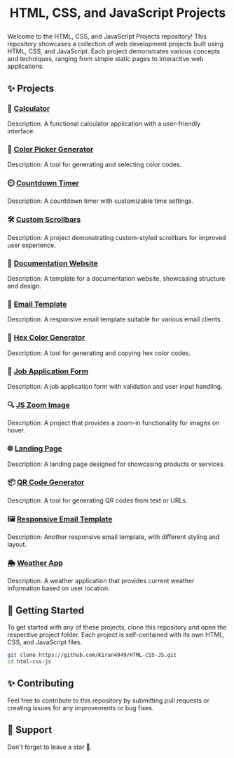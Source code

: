 # <p align="center">HTML, CSS, and JavaScript Projects</p>

Welcome to the HTML, CSS, and JavaScript Projects repository! This repository showcases a collection of web development projects built using HTML, CSS, and JavaScript. Each project demonstrates various concepts and techniques, ranging from simple static pages to interactive web applications.

## ✨ Projects

### 🧮 <a href="#" target="_blank">Calculator</a> 

Description: A functional calculator application with a user-friendly interface.

### 🎨 <a href="https://color-picker-generator.netlify.app/" target="_blank">Color Picker Generator</a>

Description: A tool for generating and selecting color codes.

### ⏲️ <a href="https://countdown-master.netlify.app/" target="_blank">Countdown Timer</a> 

Description: A countdown timer with customizable time settings.

### 🛠️ <a href="https://custom-scrollbars.netlify.app/" target="_blank">Custom Scrollbars</a>

Description: A project demonstrating custom-styled scrollbars for improved user experience.

### 📄 <a href="#" target="_blank">Documentation Website</a> 

Description: A template for a documentation website, showcasing structure and design.

### 📧 <a href="#" target="_blank">Email Template</a> 

Description: A responsive email template suitable for various email clients.

### 🎨 <a href="https://hex-colour-generator.netlify.app/" target="_blank">Hex Color Generator</a> 

Description: A tool for generating and copying hex color codes.

### 📝 <a href="#" target="_blank">Job Application Form</a> 

Description: A job application form with validation and user input handling.

### 🔍 <a href="https://zoom-images.netlify.app/" target="_blank">JS Zoom Image</a>

Description: A project that provides a zoom-in functionality for images on hover.

### 🌐 <a href="#" target="_blank">Landing Page</a> 

Description: A landing page designed for showcasing products or services.

### 📦 <a href="#" target="_blank">QR Code Generator</a> 

Description: A tool for generating QR codes from text or URLs.

### 🖼️ <a href="#" target="_blank">Responsive Email Template</a> 

Description: Another responsive email template, with different styling and layout.

### 🌦️ <a href="#" target="_blank">Weather App</a> 

Description: A weather application that provides current weather information based on user location.


## 🚀 Getting Started

To get started with any of these projects, clone this repository and open the respective project folder. Each project is self-contained with its own HTML, CSS, and JavaScript files.

   ```bash
   git clone https://github.com/Kiran4949/HTML-CSS-JS.git
   cd html-css-js

   ```

## ✨ Contributing

Feel free to contribute to this repository by submitting pull requests or creating issues for any improvements or bug fixes.


## 🙌 Support

Don't forget to leave a star 🌟.
